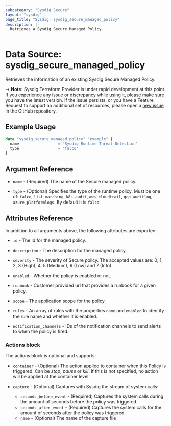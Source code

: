 ```yaml
---
subcategory: "Sysdig Secure"
layout: "sysdig"
page_title: "Sysdig: sysdig_secure_managed_policy"
description: |-
  Retrieves a Sysdig Secure Managed Policy.
---
```


# Data Source: sysdig_secure_managed_policy

Retrieves the information of an existing Sysdig Secure Managed Policy.

-> **Note:** Sysdig Terraform Provider is under rapid development at this point. If you experience any issue or discrepancy while using it, please make sure you have the latest version. If the issue persists, or you have a Feature Request to support an additional set of resources, please open a [new issue](https://github.com/sysdiglabs/terraform-provider-sysdig/issues/new) in the GitHub repository.

## Example Usage

```terraform
data "sysdig_secure_managed_policy" "example" {
  name                 = "Sysdig Runtime Threat Detection"
  type                 = "falco"
}
```

## Argument Reference

* `name` - (Required) The name of the Secure managed policy.

* `type` - (Optional) Specifies the type of the runtime policy. Must be one of: `falco`, `list_matching`, `k8s_audit`,
  `aws_cloudtrail`, `gcp_auditlog`, `azure_platformlogs`. By default it is `falco`.

## Attributes Reference

In addition to all arguments above, the following attributes are exported:

* `id` - The id for the managed policy.

* `description` - The description for the managed policy.

* `severity` -  The severity of Secure policy. The accepted values
    are: 0, 1, 2, 3 (High), 4, 5 (Medium), 6 (Low) and 7 (Info).

* `enabled` - Whether the policy is enabled or not.

* `runbook` - Customer provided url that provides a runbook for a given policy.

* `scope` - The application scope for the policy.

* `rules` - An array of rules with the properties `name` and `enabled` to identify the rule name and whether it is enabled.

* `notification_channels` - IDs of the notification channels to send alerts to
    when the policy is fired.

### Actions block

The actions block is optional and supports:

* `container` - (Optional) The action applied to container when this Policy is
    triggered. Can be *stop*, *pause* or *kill*. If this is not specified,
    no action will be applied at the container level.

* `capture` - (Optional) Captures with Sysdig the stream of system calls:
    * `seconds_before_event` - (Required) Captures the system calls during the
    amount of seconds before the policy was triggered.
    * `seconds_after_event` - (Required) Captures the system calls for the amount
    of seconds after the policy was triggered.
    * `name` - (Optional) The name of the capture file
